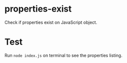 # properties-exist
Check if properties exist on JavaScript object.

# Test

Run `node index.js` on terminal to see the properties listing.